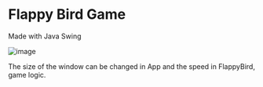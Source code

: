 # Flappy Bird Game

Made with Java Swing

![image](https://github.com/user-attachments/assets/94edf098-b489-4e3d-a374-5a1999e10380)

The size of the window can be changed in App and the speed in FlappyBird, game logic.
